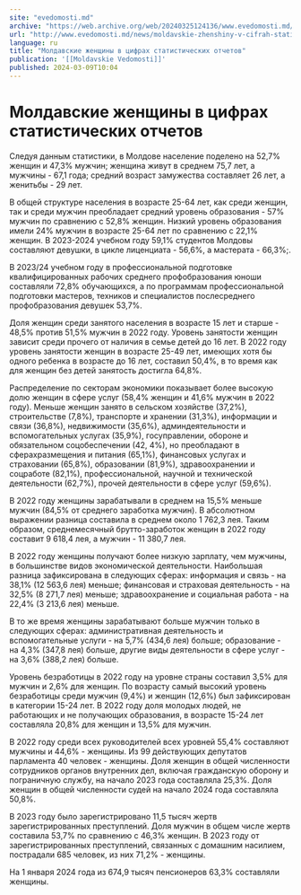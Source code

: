 ```yaml
---
site: "evedomosti.md"
archive: "https://web.archive.org/web/20240325124136/www.evedomosti.md/news/moldavskie-zhenshiny-v-cifrah-statisticheskih-otchetov"
url: "http://www.evedomosti.md/news/moldavskie-zhenshiny-v-cifrah-statisticheskih-otchetov"
language: ru
title: "Молдавские женщины в цифрах статистических отчетов"
publication: '[[Moldavskie Vedomosti]]'
published: 2024-03-09T10:04
---
```


# Молдавские женщины в цифрах статистических отчетов

Следуя данным статистики, в Молдове население поделено на 52,7% женщин и 47,3% мужчин; женщина живут в среднем 75,7 лет, а мужчины - 67,1 года; средний возраст замужества составляет 26 лет, а женитьбы - 29 лет.

В общей структуре населения в возрасте 25-64 лет, как среди женщин, так и среди мужчин преобладает средний уровень образования - 57% мужчин по сравнению с 52,8% женщин. Низкий уровень образования имели 24% мужчин в возрасте 25-64 лет по сравнению с 22,1% женщин. В 2023-2024 учебном году 59,1% студентов Молдовы составляют девушки, в цикле лиценциата - 56,6%, а мастерата - 66,3%;.

В 2023/24 учебном году в профессиональной подготовке квалифицированных рабочих среднего профобразования юноши составляли 72,8% обучающихся, а по программам профессиональной подготовки мастеров, техников и специалистов послесреднего профобразования девушек 53,7%.

Доля женщин среди занятого населения в возрасте 15 лет и старше - 48,5% против 51,5% мужчин в 2022 году. Уровень занятости женщин зависит среди прочего от наличия в семье детей до 16 лет. В 2022 году уровень занятости женщин в возрасте 25-49 лет, имеющих хотя бы одного ребенка в возрасте до 16 лет, составил 50,4%, в то время как для женщин без детей занятость достигла 64,8%.

Распределение по секторам экономики показывает более высокую долю женщин в сфере услуг (58,4% женщин и 41,6% мужчин в 2022 году). Меньше женщин занято в сельском хозяйстве (37,2%), строительстве (7,8%), транспорте и хранении (31,3%), информации и связи (36,8%), недвижимости (35,6%), админдеятельности и вспомогательных услугах (35,9%), госуправлении, обороне и обязательном соцобеспечении (42, 4%), но преобладают в сферахразмещения и питания (65,1%), финансовых услугах и страховании (65,8%), образовании (81,9%), здравоохранении и соцработе (82,1%), профессиональной, научной и технической деятельности (62,7%), прочей деятельности в сфере услуг (59,6%).

В 2022 году женщины зарабатывали в среднем на 15,5% меньше мужчин (84,5% от среднего заработка мужчин). В абсолютном выражении разница составила в среднем около 1 762,3 лея. Таким образом, среднемесячный брутто-заработок женщин в 2022 году составит 9 618,4 лея, а мужчин - 11 380,7 лея.

В 2022 году женщины получают более низкую зарплату, чем мужчины, в большинстве видов экономической деятельности. Наибольшая разница зафиксирована в следующих сферах: информация и связь - на 38,1% (12 563,6 лея) меньше; финансовая и страховая деятельность - на 32,5% (8 271,7 лея) меньше; здравоохранение и социальная работа - на 22,4% (3 213,6 лея) меньше.

В то же время женщины зарабатывают больше мужчин только в следующих сферах: административная деятельность и вспомогательные услуги - на 5,7% (434,6 лея) больше; образование - на 4,3% (347,8 лея) больше, другие виды деятельности в сфере услуг - на 3,6% (388,2 лея) больше.

Уровень безработицы в 2022 году на уровне страны составил 3,5% для мужчин и 2,6% для женщин. По возрасту самый высокий уровень безработицы среди мужчин (9,4%) и женщин (12,6%) был зафиксирован в категории 15-24 лет. В 2022 году доля молодых людей, не работающих и не получающих образования, в возрасте 15-24 лет составляла 20,8% для женщин и 13,5% для мужчин.

В 2022 году среди всех руководителей всех уровней 55,4% составляют мужчины и 44,6% - женщины. Из 99 действующих депутатов парламента 40 человек - женщины. Доля женщин в общей численности сотрудников органов внутренних дел, включая гражданскую оборону и пограничную службу, на начало 2023 года составляла 25,3%. Доля женщин в общей численности судей на начало 2024 года составляла 50,8%.

В 2023 году было зарегистрировано 11,5 тысяч жертв зарегистрированных преступлений. Доля мужчин в общем числе жертв составила 53,7% по сравнению с 46,3% женщин. В 2023 году от зарегистрированных преступлений, связанных с домашним насилием, пострадали 685 человек, из них 71,2% - женщины.

На 1 января 2024 года из 674,9 тысяч пенсионеров 63,3% составляли женщины. 